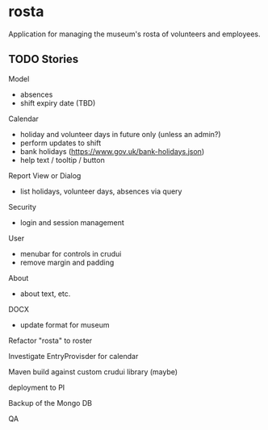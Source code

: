 # rosta
Application for managing the museum's rosta of volunteers and employees.

## TODO Stories

Model
- absences
- shift expiry date (TBD)

Calendar
- holiday and volunteer days in  future only (unless an admin?)
- perform updates to shift
- bank holidays (https://www.gov.uk/bank-holidays.json)
- help text / tooltip / button

Report View or Dialog
- list holidays, volunteer days, absences via query

Security
- login and session management

User
- menubar for controls in crudui
- remove margin and padding

About
- about text, etc.

DOCX
- update format for museum

Refactor "rosta" to roster

Investigate EntryProvisder for calendar

Maven build against custom crudui library (maybe)

deployment to PI

Backup of the Mongo DB

QA
